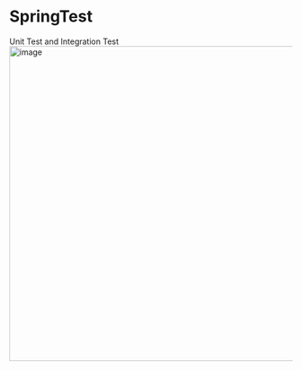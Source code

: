 # SpringTest
Unit Test and Integration Test
<img width="561" alt="image" src="https://github.com/user-attachments/assets/a81148e7-0323-4b43-b380-3476d7cb776e">
